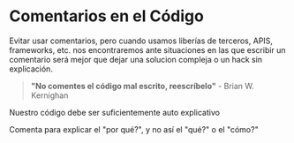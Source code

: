 # Comentarios en el Código

Evitar usar comentarios, pero cuando usamos liberías de terceros, APIS, frameworks, etc. nos encontraremos ante situaciones en las que escribir un comentario será mejor que dejar una solucion compleja o un hack sin explicación.

> **"No comentes el código mal escrito, reescríbelo"**
    - Brian W. Kernighan

Nuestro código debe ser suficientemente auto explicativo

Comenta para explicar el "por qué?", y no así el "qué?" o el "cómo?"